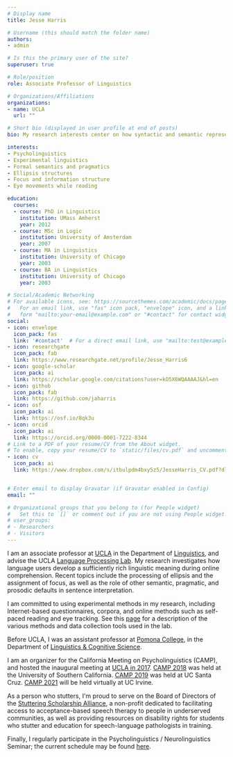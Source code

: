 ```yaml
---
# Display name
title: Jesse Harris

# Username (this should match the folder name)
authors:
- admin

# Is this the primary user of the site?
superuser: true

# Role/position
role: Associate Professor of Linguistics

# Organizations/Affiliations
organizations:
- name: UCLA
  url: ""

# Short bio (displayed in user profile at end of posts)
bio: My research interests center on how syntactic and semantic representations are constructed during online sentence processing.

interests:
- Psycholinguistics
- Experimental linguistics
- Formal semantics and pragmatics
- Ellipsis structures
- Focus and information structure
- Eye movements while reading

education:
  courses:
  - course: PhD in Linguistics
    institution: UMass Amherst
    year: 2012
  - course: MSc in Logic
    institution: University of Amsterdam
    year: 2007
  - course: MA in Linguistics
    institution: University of Chicago
    year: 2003
  - course: BA in Linguistics
    institution: University of Chicago
    year: 2003

# Social/Academic Networking
# For available icons, see: https://sourcethemes.com/academic/docs/page-builder/#icons
#   For an email link, use "fas" icon pack, "envelope" icon, and a link in the
#   form "mailto:your-email@example.com" or "#contact" for contact widget.
social:
- icon: envelope
  icon_pack: fas
  link: '#contact'  # For a direct email link, use "mailto:test@example.org".
- icon: researchgate
  icon_pack: fab
  link: https://www.researchgate.net/profile/Jesse_Harris6
- icon: google-scholar
  icon_pack: ai
  link: https://scholar.google.com/citations?user=kO5X6WQAAAAJ&hl=en
- icon: github
  icon_pack: fab
  link: https://github.com/jaharris
- icon: osf
  icon_pack: ai
  link: https://osf.io/8qk3u  
- icon: orcid
  icon_pack: ai
  link: https://orcid.org/0000-0001-7222-8344
# Link to a PDF of your resume/CV from the About widget.
# To enable, copy your resume/CV to `static/files/cv.pdf` and uncomment the lines below.
- icon: cv
  icon_pack: ai
  link: https://www.dropbox.com/s/itbulpdm4bxy5z5/JesseHarris_CV.pdf?dl=0


# Enter email to display Gravatar (if Gravatar enabled in Config)
email: ""

# Organizational groups that you belong to (for People widget)
#   Set this to `[]` or comment out if you are not using People widget.
# user_groups:
# - Researchers
# - Visitors
---
```


I am an associate professor at [UCLA](http://www.ucla.edu/) in the Department of [Linguistics](http://www.linguistics.ucla.edu/), and advise the UCLA [Language Processing Lab](http://processing.linguistics.ucla.edu/). My research investigates how language users develop a sufficiently rich linguistic meaning during online comprehension. Recent topics include the processing of ellipsis and the assignment of focus, as well as the role of other semantic, pragmatic, and prosodic defaults in sentence interpretation.

I am committed to using experimental methods in my research, including Internet-based questionnaires, corpora, and online methods such as self-paced reading and eye tracking. See this [page](http://processing.linguistics.ucla.edu/resources.html) for a description of the various methods and data collection tools used in the lab.

Before UCLA, I was an assistant professor at [Pomona College](https://www.pomona.edu/), in the Department of [Linguistics & Cognitive Science](https://www.pomona.edu/academics/departments/linguistics-cognitive-science).

I am an organizer for the California Meeting on Psycholinguistics (CAMP), and hosted the inaugural meeting at [UCLA in 2017](https://sites.google.com/view/camp-ucla2017/home). [CAMP 2018](https://sites.google.com/view/camp-usc2018/) was held at the University of Southern California. [CAMP 2019](https://sites.google.com/view/camp-ucsc/) was held at UC Santa Cruz. [CAMP 2021](https://sites.google.com/view/camp-2021/home) will be held virtually at UC Irvine.

As a person who stutters, I'm proud to serve on the Board of Directors of the [Stuttering Scholarship Alliance](https://www.stutteringservice.org/), a non-profit dedicated to facilitating access to acceptance-based speech therapy to people in underserved communities, as well as providing resources on disability rights for students who stutter and education for speech-language pathologists in training.

Finally, I regularly participate in the Psycholinguistics / Neurolinguistics Seminar; the current schedule may be found [here](https://linguistics.ucla.edu/psy-sem-schedule/).
